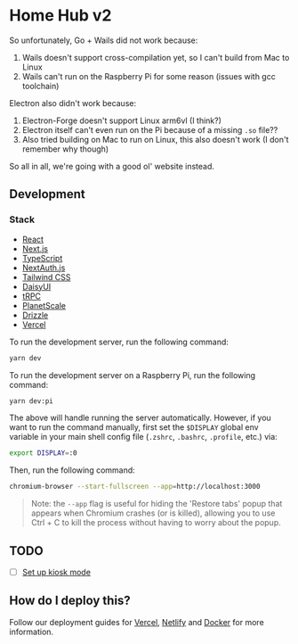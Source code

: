 # Home Hub v2

So unfortunately, Go + Wails did not work because:

1. Wails doesn't support cross-compilation yet, so I can't build from Mac to Linux
2. Wails can't run on the Raspberry Pi for some reason (issues with gcc toolchain)

Electron also didn't work because:

1. Electron-Forge doesn't support Linux arm6vl (I think?)
2. Electron itself can't even run on the Pi because of a missing `.so` file??
3. Also tried building on Mac to run on Linux, this also doesn't work (I don't remember why though)

So all in all, we're going with a good ol' website instead.

## Development

### Stack

- [React](https://reactjs.org/)
- [Next.js](https://nextjs.org/)
- [TypeScript](https://www.typescriptlang.org/)
- [NextAuth.js](https://next-auth.js.org/)
- [Tailwind CSS](https://tailwindcss.com/)
- [DaisyUI](https://daisyui.com/)
- [tRPC](https://trpc.io/)
- [PlanetScale](https://planetscale.com/)
- [Drizzle](https://drizzle.studio/)
- [Vercel](https://vercel.com/)

To run the development server, run the following command:

```zsh
yarn dev
```

To run the development server on a Raspberry Pi, run the following command:

```zsh
yarn dev:pi
```

The above will handle running the server automatically. However, if you want to run the command manually, first set the `$DISPLAY` global env variable in your main shell config file (`.zshrc`, `.bashrc`, `.profile`, etc.) via:

```bash
export DISPLAY=:0
```

Then, run the following command:

```zsh
chromium-browser --start-fullscreen --app=http://localhost:3000
```

> Note: the `--app` flag is useful for hiding the 'Restore tabs' popup that appears when Chromium crashes (or is killed),
> allowing you to use Ctrl + C to kill the process without having to worry about the popup.

## TODO

- [ ] [Set up kiosk mode](https://www.raspberrypi.com/tutorials/how-to-use-a-raspberry-pi-in-kiosk-mode/)

## How do I deploy this?

Follow our deployment guides for [Vercel](https://create.t3.gg/en/deployment/vercel), [Netlify](https://create.t3.gg/en/deployment/netlify) and [Docker](https://create.t3.gg/en/deployment/docker) for more information.
